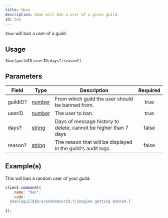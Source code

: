```yaml
---
title: $ban
description: $ban will ban a user of a given guild.
id: ban
---
```


`$ban` will ban a user of a guild.

## Usage

```aoi
$ban[guildID;userID;days?;reason?]
```

## Parameters

| Field    | Type                                                                                              | Description                                                     | Required |
| -------- | ------------------------------------------------------------------------------------------------- | --------------------------------------------------------------- | :------: |
| guildID? | [number](https://developer.mozilla.org/en-US/docs/Web/JavaScript/Reference/Global_Objects/Number) | From which guild the user should be banned from.                |   true   |
| userID   | [number](https://developer.mozilla.org/en-US/docs/Web/JavaScript/Reference/Global_Objects/Number) | The user to ban.                                                |   true   |
| days?    | [string](https://developer.mozilla.org/en-US/docs/Web/JavaScript/Reference/Global_Objects/String) | Days of message history to delete, cannot be higher than 7 days |  false   |
| reason?  | [string](https://developer.mozilla.org/en-US/docs/Web/JavaScript/Reference/Global_Objects/String) | The reason that will be displayed in the guild's audit logs.    |  false   |

## Example(s)

This will ban a random user of your guild:

```javascript
client.command({
    name: "ban",
    code: `
  $ban[$guildID;$randomUserID;7;Imagine getting banned.]
  `
});
```

